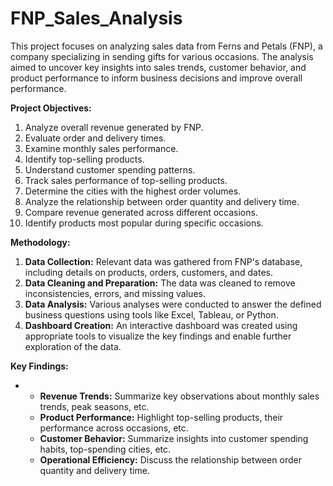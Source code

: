 # FNP_Sales_Analysis

This project focuses on analyzing sales data from Ferns and Petals (FNP), a company specializing in sending gifts for various occasions. The analysis aimed to uncover key insights into sales trends, customer behavior, and product performance to inform business decisions and improve overall performance.

**Project Objectives:**

1. Analyze overall revenue generated by FNP.
2. Evaluate order and delivery times.
3. Examine monthly sales performance.
4. Identify top-selling products.
5. Understand customer spending patterns.
6. Track sales performance of top-selling products.
7. Determine the cities with the highest order volumes.
8. Analyze the relationship between order quantity and delivery time.
9. Compare revenue generated across different occasions.
10. Identify products most popular during specific occasions.

**Methodology:**

1. **Data Collection:** Relevant data was gathered from FNP's database, including details on products, orders, customers, and dates.
2. **Data Cleaning and Preparation:** The data was cleaned to remove inconsistencies, errors, and missing values.
3. **Data Analysis:** Various analyses were conducted to answer the defined business questions using tools like Excel, Tableau, or Python.
4. **Dashboard Creation:** An interactive dashboard was created using appropriate tools to visualize the key findings and enable further exploration of the data.

**Key Findings:**

* 
    * **Revenue Trends:** Summarize key observations about monthly sales trends, peak seasons, etc.
    * **Product Performance:** Highlight top-selling products, their performance across occasions, etc.
    * **Customer Behavior:** Summarize insights into customer spending habits, top-spending cities, etc.
    * **Operational Efficiency:** Discuss the relationship between order quantity and delivery time.



